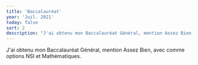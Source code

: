 ```yaml
---
title: 'Baccalauréat'
year: 'Juil. 2021'
today: false
sort: 2
description: "J'ai obtenu mon Baccalauréat Général, mention Assez Bien, avec comme options NSI et Mathématiques."
---
```


J'ai obtenu mon Baccalauréat Général, mention Assez Bien, avec comme options NSI et Mathématiques.
